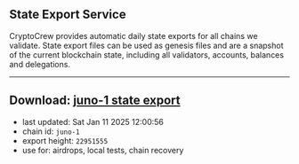 ## State Export Service
CryptoCrew provides automatic daily state exports for all chains we validate. State export files can be used as genesis files and are a snapshot of the current blockchain state, including all validators, accounts, balances and delegations.

---
**Download: [juno-1 state export](https://dl-eu2.ccvalidators.com/SERVICE/juno/juno-1_export_22951555.json)**
---

- last updated: Sat Jan 11 2025 12:00:56
- chain id: `juno-1`
- export height: `22951555`
- use for: airdrops, local tests, chain recovery
